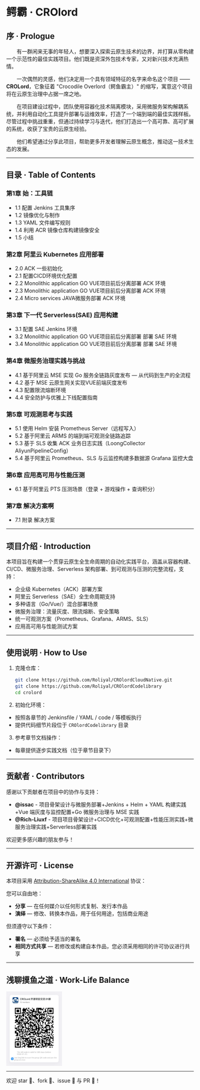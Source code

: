 
# 鳄霸 · CROlord

## 序 · Prologue

&emsp;&emsp;有一群闲来无事的年轻人，想要深入探索云原生技术的边界，并打算从零构建一个示范性的最佳实践项目。他们既是资深外包技术专家，又对新兴技术充满热情。

&emsp;&emsp;一次偶然的灵感，他们决定用一个具有领域特征的名字来命名这个项目 —— **CROLord**，它象征着 "Crocodile Overlord（鳄鱼霸主）" 的缩写，寓意这个项目将在云原生治理中占据一席之地。

&emsp;&emsp;在项目建设过程中，团队使用容器化技术隔离模块，采用微服务架构解耦系统，并利用自动化工具提升部署与运维效率，打造了一个端到端的最佳实践样板。尽管过程中挑战重重，但通过持续学习与迭代，他们打造出一个高可靠、高可扩展的系统，收获了宝贵的云原生经验。

&emsp;&emsp;他们希望通过分享此项目，帮助更多开发者理解云原生概念，推动这一技术生态的发展。

---

## 目录 · Table of Contents

### 第1章 始：工具链
- 1.1 配置 Jenkins 工具集序
- 1.2 镜像优化与制作
- 1.3 YAML 文件编写规则
- 1.4 利用 ACR 镜像仓库构建镜像安全
- 1.5 小结

### 第2章 阿里云 Kubernetes 应用部署
- 2.0 ACK 一些初始化
- 2.1 配置CICD环境优化配置
- 2.2 Monolithic application GO VUE项目前后分离部署 ACK 环境
- 2.3 Monolithic application GO VUE项目前后分离部署 ACK 环境
- 2.4 Micro services JAVA微服务部署 ACK 环境

### 第3章 下一代 Serverless(SAE) 应用构建
- 3.1 配置 SAE Jenkins 环境
- 3.2 Monolithic application GO VUE项目前后分离部署 部署 SAE 环境
- 3.4 Monolithic application GO VUE项目前后分离部署 部署 SAE 环境

### 第4章 微服务治理实践与挑战
- 4.1 基于阿里云 MSE 实现 Go 服务全链路灰度发布 — 从代码到生产的全流程
- 4.2 基于 MSE 云原生网关实现VUE前端灰度发布
- 4.3 配置限流熔断环境
- 4.4 安全防护与优雅上下线配置指南

### 第5章 可观测思考与实践
- 5.1 使用 Helm 安装 Prometheus Server（远程写入）
- 5.2 基于阿里云 ARMS 的端到端可观测全链路追踪
- 5.3 基于 SLS 收集 ACK 业务日志实践（LoongCollector AliyunPipelineConfig）
- 5.4 基于阿里云 Prometheus、SLS 与云监控构建多数据源 Grafana 监控大盘


### 第6章 应用高可用与性能压测
- 6.1  基于阿里云 PTS 压测场景（登录 + 游戏操作 + 查询积分）

### 第7章 解决方案啊
- 7.1 附录 解决方案


---

## 项目介绍 · Introduction

本项目旨在构建一个贯穿云原生全生命周期的自动化实践平台，涵盖从容器构建、CI/CD、微服务治理、Serverless 架构部署、到可观测与压测的完整流程，支持：
- 企业级 Kubernetes（ACK）部署方案
- 阿里云 Serverless（SAE）全生命周期支持
- 多种语言（Go/Vue/）混合部署场景
- 微服务治理：流量灰度、限流熔断、安全策略
- 统一可观测方案（Prometheus、Grafana、ARMS、SLS）
- 应用高可用与性能测试方案

---

## 使用说明 · How to Use

1. 克隆仓库：
   ```bash
   git clone https://github.com/Roliyal/CROlordCloudNative.git
   git clone https://github.com/Roliyal/CROlordCodelibrary
   cd crolord
   ```

2. 初始化环境：
  - 按照各章节的 Jenkinsfile / YAML / code / 等模板执行
  - 提供代码细节片段位于 `CROlordCodelibrary` 目录

3. 参考章节文档操作：
  - 每章提供逐步实践文档（位于章节目录下）

---

## 贡献者 · Contributors

感谢以下贡献者在项目中的协作与支持：

- **@issac** - 项目骨架设计与微服务部署+Jenkins + Helm + YAML 构建实践+Vue 端灰度与监控配置+Go 微服务治理与 MSE 实践
- **@Rich-Liuxf** - 项目项目骨架设计+CICD优化+可观测配置+性能压测实践+微服务治理实践+Serverless部署实践

欢迎更多感兴趣的朋友参与！

---

## 开源许可 · License

本项目采用 [Attribution-ShareAlike 4.0 International](https://creativecommons.org/licenses/by-sa/4.0/) 协议：

您可以自由地：
- **分享** — 在任何媒介以任何形式复制、发行本作品
- **演绎** — 修改、转换本作品，用于任何用途，包括商业用途

但须遵守以下条件：
- **署名** — 必须给予适当的署名
- **相同方式共享** — 若修改或构建自本作品，您必须采用相同的许可协议进行共享

---

## 浅聊摸鱼之道 · Work-Life Balance

<div style="display: flex; flex-direction: row;">
  <img src="resource/images/Dingcode.png" alt="鳄霸日常" width="150" height="200" style="margin-right: 10px;">
</div>

---
欢迎 star 🌟、fork 🍴、issue 💬 与 PR 🤝！
